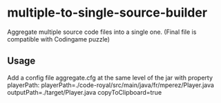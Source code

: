 # multiple-to-single-source-builder
Aggregate multiple source code files into a single one. (Final file is compatible with Codingame puzzle)

## Usage

Add a config file aggregate.cfg at the same level of the jar with property playerPath:
playerPath=./code-royal/src/main/java/fr/mperez/Player.java
outputPath=./target/Player.java
copyToClipboard=true
